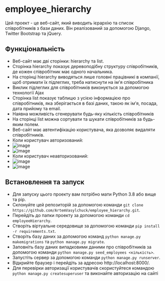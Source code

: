 # employee_hierarchy
Цей проект - це веб-сайт, який виводить ієрархію та список співробітників з бази даних. Він реалізований за допомогою Django, Twitter Bootstrap та jQuery.

## Функціональність

- Веб-сайт має дві сторінки: hierarchy та list.
- Сторінка hierarchy показує деревоподібну структуру співробітників, де кожен співробітник має одного начальника.
- На сторінці hierarchy виводяться лише головні працівникі в компанії, щоб отримати їх підлеглих, треба натиснути на ім'я співробітника
- Виклик підлеглих для співробітників виконується за допомогою технології Ajax
- Сторінка list показує таблицю з усією інформацією про співробітників, яка зберігається в базі даних, такою як ім'я, посада, дата прийому та email.
- Наявна можливість сгенерувати будь-яку кількість співробітників
- На сторінці list можна сортувати та шукати співробітників за будь-яким полем.
- Веб-сайт має автентифікацію користувача, яка дозволяє видаляти співробітників.
- Коли користувач авторизований:
- ![image](https://github.com/ArtemVasylchuck/employee_hierarchy/assets/93206845/d6ef8f47-6932-40ca-917a-d196e74ce911)
- ![image](https://github.com/ArtemVasylchuck/employee_hierarchy/assets/93206845/f8fa5e38-0ce3-472f-be68-3eab4e2069ad)
- Коли користувач неавторизований:
- ![image](https://github.com/ArtemVasylchuck/employee_hierarchy/assets/93206845/9096236c-bb16-4711-82fe-d4dd5cdd244a)
- ![image](https://github.com/ArtemVasylchuck/employee_hierarchy/assets/93206845/62cf2873-f44b-4f03-980d-b058879340b6)




## Встановлення та запуск

- Для запуску цього проекту вам потрібно мати Python 3.8 або вище та pip.
- Склонуйте цей репозиторій за допомогою команди `git clone https://github.com/ArtemVasylchuck/employee_hierarchy.git`.
- Перейдіть до папки проекту за допомогою команди `cd employeeHierarchy`.
- Створіть віртуальне середовище за допомогою команди `pip install -r requirements.txt`.
- Створіть базу даних за допомогою команд `python manage.py makemigrations` та `python manage.py migrate`.
- Заповніть базу даних випадковими даними про співробітників за допомогою команди `python manage.py seed_employees <кількість>`.
- Запустіть сервер за допомогою команди `python manage.py runserver`.
- Відкрийте браузер і перейдіть за адресою http://localhost:8000/.
- Для перевірки авторизації користувачів скористуйтеся командою `python manage.py createsuperuser` та виконайте авторизацію на сайті
